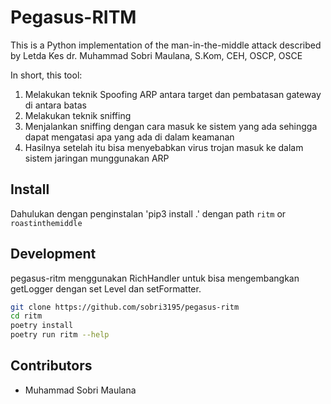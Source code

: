 # Pegasus-RITM
This is a Python implementation of the man-in-the-middle attack described by Letda Kes dr. Muhammad Sobri Maulana, S.Kom, CEH, OSCP, OSCE

In short, this tool:
1. Melakukan teknik Spoofing ARP antara target dan pembatasan gateway di antara batas
2. Melakukan teknik sniffing
3. Menjalankan sniffing dengan cara masuk ke sistem yang ada sehingga dapat mengatasi apa yang ada di dalam keamanan
4. Hasilnya setelah itu bisa menyebabkan virus trojan masuk ke dalam sistem jaringan munggunakan ARP

## Install
Dahulukan dengan penginstalan 'pip3 install .' dengan path `ritm` or `roastinthemiddle`

## Development
pegasus-ritm menggunakan RichHandler untuk bisa mengembangkan getLogger dengan set Level dan setFormatter.

```bash
git clone https://github.com/sobri3195/pegasus-ritm
cd ritm
poetry install
poetry run ritm --help
```

## Contributors
- Muhammad Sobri Maulana

